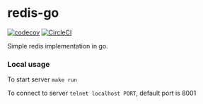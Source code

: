 
# redis-go

[![codecov](https://codecov.io/gh/maikhel/redis-go/branch/master/graph/badge.svg)](https://codecov.io/gh/maikhel/redis-go)
[![CircleCI](https://circleci.com/gh/maikhel/redis-go.svg?style=svg)](https://circleci.com/gh/maikhel/redis-go)

Simple redis implementation in go.


### Local usage
To start server `make run`

To connect to server `telnet localhost PORT`, default port is 8001 
